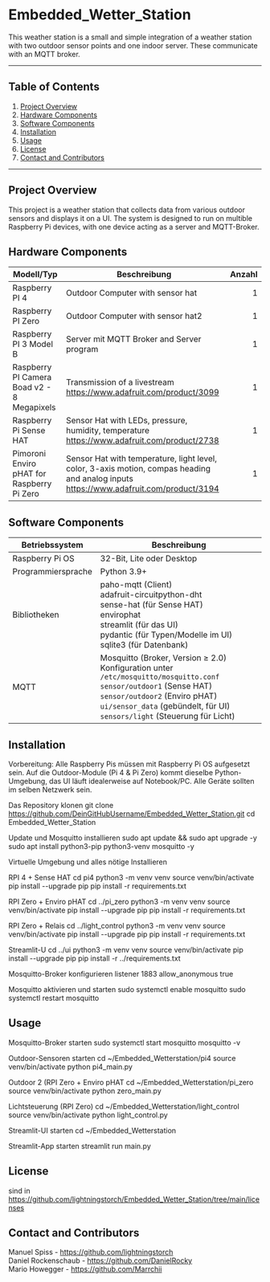 # Embedded_Wetter_Station
This weather station is a small and simple integration of a weather 
station with two outdoor sensor points and one indoor server.
These communicate with an MQTT broker.

---
## Table of Contents
1. [Project Overview](#project-overview)
2. [Hardware Components](#hardware-components)
3. [Software Components](#software-components)
4. [Installation](#installation)
5. [Usage](#usage)
7. [License](#license)
8. [Contact and Contributors](#contact-and-contributors)

---

## Project Overview
This project is a weather station that collects data from various outdoor 
sensors and displays it on a UI. The system is designed to run on multible
Raspberry Pi devices, with one device acting as a server and MQTT-Broker.


## Hardware Components
| Modell/Typ                                 | Beschreibung                                                                                                                           | Anzahl |
|--------------------------------------------|----------------------------------------------------------------------------------------------------------------------------------------|-------:|
| Raspberry PI 4                             | Outdoor Computer with sensor hat                                                                                                       |      1 |
| Raspberry PI Zero                          | Outdoor Computer with sensor hat2                                                                                                      |      1 |
| Raspberry PI 3 Model B                     | Server mit MQTT Broker and Server program                                                                                              |      1 |
| Raspberry PI Camera Boad v2 - 8 Megapixels | Transmission of a livestream https://www.adafruit.com/product/3099                                                                     |      1 |
| Raspberry Pi Sense HAT                     | Sensor Hat with LEDs, pressure, humidity, temperature  https://www.adafruit.com/product/2738                                           |      1 |
| Pimoroni Enviro pHAT for Raspberry Pi Zero | Sensor Hat with temperature, light level, color, 3-axis motion, compas heading and analog inputs https://www.adafruit.com/product/3194 |      1 |


## Software Components
| Betriebssystem        | Beschreibung                                                                                                                                                |
| --------------------- | ---------------------------------------------------------------------------------------------------------------------------------------------------------- |
| Raspberry Pi OS       | 32-Bit, Lite oder Desktop                                                                                                                                    |
| Programmiersprache    | Python 3.9+                                                                                                                                                 |
| Bibliotheken          | paho-mqtt (Client)<br>adafruit-circuitpython-dht<br>sense-hat (für Sense HAT)<br>envirophat<br>streamlit (für das UI)<br>pydantic (für Typen/Modelle im UI)<br>sqlite3 (für Datenbank) |
| MQTT                  | Mosquitto (Broker, Version ≥ 2.0)<br>Konfiguration unter `/etc/mosquitto/mosquitto.conf`<br>`sensor/outdoor1` (Sense HAT)<br>`sensor/outdoor2` (Enviro pHAT)<br>`ui/sensor_data` (gebündelt, für UI)<br>`sensors/light` (Steuerung für Licht) |



## Installation
Vorbereitung: 
Alle Raspberry Pis müssen mit Raspberry Pi OS aufgesetzt sein. Auf die Outdoor-Module (Pi 4 & Pi Zero) kommt dieselbe Python-Umgebung, das UI läuft idealerweise auf  Notebook/PC. Alle Geräte sollten im selben Netzwerk sein.

Das Repository klonen
git clone https://github.com/DeinGitHubUsername/Embedded_Wetter_Station.git
cd Embedded_Wetter_Station

Update und Mosquitto installieren 
sudo apt update && sudo apt upgrade -y
sudo apt install python3-pip python3-venv mosquitto -y

Virtuelle Umgebung und alles nötige Installieren

RPI 4 + Sense HAT
cd pi4
python3 -m venv venv
source venv/bin/activate
pip install --upgrade pip
pip install -r requirements.txt

RPI Zero + Enviro pHAT
cd ../pi_zero
python3 -m venv venv
source venv/bin/activate
pip install --upgrade pip
pip install -r requirements.txt

RPI Zero + Relais
cd ../light_control
python3 -m venv venv
source venv/bin/activate
pip install --upgrade pip
pip install -r requirements.txt

Streamlit-U
cd ../ui
python3 -m venv venv
source venv/bin/activate
pip install --upgrade pip
pip install -r ../requirements.txt

Mosquitto-Broker konfigurieren
listener 1883
allow_anonymous true


Mosquitto aktivieren und starten
sudo systemctl enable mosquitto
sudo systemctl restart mosquitto


## Usage
Mosquitto-Broker starten
sudo systemctl start mosquitto
mosquitto -v

Outdoor-Sensoren starten
cd ~/Embedded_Wetterstation/pi4
source venv/bin/activate
python pi4_main.py

 Outdoor 2 (RPI Zero + Enviro pHAT
 cd ~/Embedded_Wetterstation/pi_zero
source venv/bin/activate
python zero_main.py

Lichtsteuerung (RPI Zero)
cd ~/Embedded_Wetterstation/light_control
source venv/bin/activate
python light_control.py

Streamlit-UI starten
cd ~/Embedded_Wetterstation

Streamlit-App starten
streamlit run main.py

## License
sind in https://github.com/lightningstorch/Embedded_Wetter_Station/tree/main/licenses 

## Contact and Contributors
Manuel Spiss - https://github.com/lightningstorch <br>
Daniel Rockenschaub - https://github.com/DanielRocky <br>
Mario Howegger - https://github.com/Marrchii
